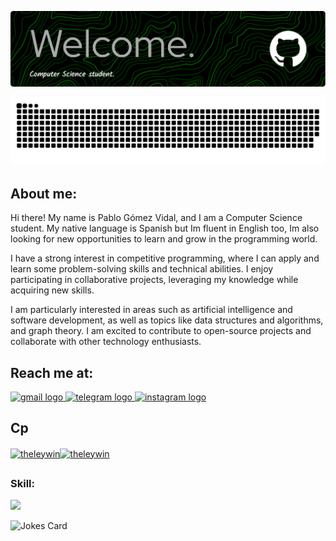 
![Header](./header.png)


<picture>
  <source media="(prefers-color-scheme: dark)" srcset="https://raw.githubusercontent.com/platane/platane/output/github-contribution-grid-snake-dark.svg">
  <source media="(prefers-color-scheme: light)" srcset="https://raw.githubusercontent.com/platane/platane/output/github-contribution-grid-snake.svg">
  <img alt="github contribution grid snake animation" src="https://raw.githubusercontent.com/platane/platane/output/github-contribution-grid-snake.svg">
</picture>

## About me:
<p align="left">
Hi there! My name is Pablo Gómez Vidal, and I am a Computer Science student. My native language is Spanish but Im fluent in English too, Im also looking for new opportunities to learn and grow in the programming world.
</p>  
<p align="left">
I have a strong interest in competitive programming, where I can apply and learn some problem-solving skills and technical abilities. I enjoy participating in collaborative projects, leveraging my knowledge while acquiring new skills. 
</p>  
<p align="left">
I am particularly interested in areas such as artificial intelligence and software development, as well as topics like data structures and algorithms, and graph theory.
I am excited to contribute to open-source projects and collaborate with other technology enthusiasts.
</p>

## Reach me at: 

 <a href="mailto:pgv2022@icloud.com" target="_blank">
    <img src="https://raw.githubusercontent.com/maurodesouza/profile-readme-generator/master/src/assets/icons/social/gmail/default.svg" width="52" height="40" alt="gmail logo"  />
  </a><a href="https://web.telegram.org/k/#@soy_pavlo" target="_blank">
    <img src="https://raw.githubusercontent.com/maurodesouza/profile-readme-generator/master/src/assets/icons/social/telegram/default.svg" width="52" height="40" alt="telegram logo"  />
  </a><a href="https://www.instagram.com/pablo____gv?igsh=MWp1dmszY3pxeXRndg%3D%3D&utm_source=qr" target="_blank">
    <img src="https://raw.githubusercontent.com/maurodesouza/profile-readme-generator/master/src/assets/icons/social/instagram/default.svg" width="52" height="40" alt="instagram logo"  />
  </a>


## 
<h2 align="left">Cp</h2>

<p align="left">
<a href="https://www.leetcode.com/theleywin" target="blank"><img align="center" src="https://raw.githubusercontent.com/rahuldkjain/github-profile-readme-generator/master/src/images/icons/Social/leet-code.svg" alt="theleywin" height="30" width="40" /></a><a href="https://codeforces.com/profile/theleywin" target="blank"><img align="center" src="https://raw.githubusercontent.com/rahuldkjain/github-profile-readme-generator/master/src/images/icons/Social/codeforces.svg" alt="theleywin" height="30" width="40" /></a>
</p>

##

<p>
<h3 align="left">Skill:</h3>
<p align="left">
  <a href="https://skillicons.dev">
    <img src="https://skillicons.dev/icons?i=cs,cpp,c,py,css,html,js," />
  </a>



  ![Jokes Card](https://readme-jokes.vercel.app/api)


